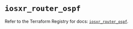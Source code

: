 # `iosxr_router_ospf`

Refer to the Terraform Registry for docs: [`iosxr_router_ospf`](https://registry.terraform.io/providers/ciscodevnet/iosxr/0.6.0/docs/resources/router_ospf).
